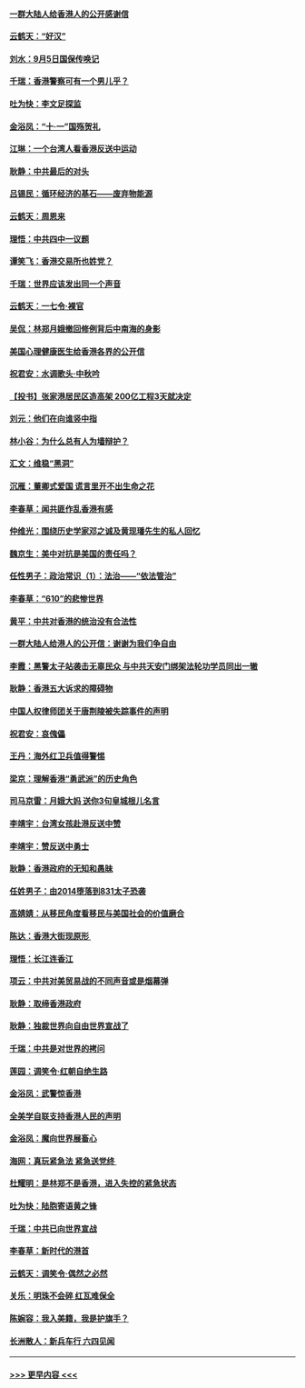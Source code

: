 #### [一群大陆人给香港人的公开感谢信](../pages/nsc993/n11514797.md?t=09120900) 
#### [云鹤天：“好汉”](../pages/nsc993/n11513536.md?t=09120900) 
#### [刘水：9月5日国保传唤记](../pages/nsc993/n11513460.md?t=09120900) 
#### [千瑞：香港警察可有一个男儿乎？](../pages/nsc993/n11513109.md?t=09120900) 
#### [吐为快：李文足探监](../pages/nsc993/n11509622.md?t=09120900) 
#### [金浴凤：“十‧一”国殇贺礼](../pages/nsc993/n11509593.md?t=09120900) 
#### [江琳：一个台湾人看香港反送中运动](../pages/nsc993/n11509211.md?t=09120900) 
#### [耿静：中共最后的对头](../pages/nsc993/n11508308.md?t=09120900) 
#### [吕锡民：循环经济的基石——废弃物能源](../pages/nsc993/n11508212.md?t=09120900) 
#### [云鹤天：周恩来](../pages/nsc993/n11508055.md?t=09120900) 
#### [理悟：中共四中一议题](../pages/nsc993/n11507782.md?t=09120900) 
#### [谭笑飞：香港交易所也姓党？](../pages/nsc993/n11507753.md?t=09120900) 
#### [千瑞：世界应该发出同一个声音](../pages/nsc993/n11507290.md?t=09120900) 
#### [云鹤天：一七令‧裸官](../pages/nsc993/n11507177.md?t=09120900) 
#### [吴侃：林郑月娥撤回修例背后中南海的身影](../pages/nsc993/n11506876.md?t=09120900) 
#### [美国心理健康医生给香港各界的公开信](../pages/nsc993/n11506809.md?t=09120900) 
#### [祝君安：水调歌头‧中秋吟](../pages/nsc993/n11506758.md?t=09120900) 
#### [【投书】张家港居民区造高架 200亿工程3天就决定](../pages/nsc993/n11506682.md?t=09120900) 
#### [刘元：他们在向谁竖中指](../pages/nsc993/n11505384.md?t=09120900) 
#### [林小谷：为什么总有人为墙辩护？](../pages/nsc993/n11505226.md?t=09120900) 
#### [汇文：维稳“黑洞”](../pages/nsc993/n11504347.md?t=09120900) 
#### [沉雁：董卿式爱国 谎言里开不出生命之花](../pages/nsc993/n11503215.md?t=09120900) 
#### [李春草：闻共匪作乱香港有感](../pages/nsc993/n11503072.md?t=09120900) 
#### [仲维光：围绕历史学家邓之诚及黄现璠先生的私人回忆](../pages/nsc993/n11501330.md?t=09120900) 
#### [魏京生：美中对抗是美国的责任吗？](../pages/nsc993/n11500723.md?t=09120900) 
#### [任性男子：政治常识（1）：法治——“依法管治”](../pages/nsc993/n11500791.md?t=09120900) 
#### [李春草：“610”的悲惨世界](../pages/nsc993/n11501141.md?t=09120900) 
#### [黄平：中共对香港的统治没有合法性](../pages/nsc993/n11499473.md?t=09120900) 
#### [一群大陆人给港人的公开信：谢谢为我们争自由](../pages/nsc993/n11500402.md?t=09120900) 
#### [李霞：黑警太子站袭击无辜民众 与中共天安门绑架法轮功学员同出一辙](../pages/nsc993/n11499805.md?t=09120900) 
#### [耿静：香港五大诉求的障碍物](../pages/nsc993/n11497578.md?t=09120900) 
#### [中国人权律师团关于唐荆陵被失踪事件的声明](../pages/nsc993/n11500014.md?t=09120900) 
#### [祝君安：哀傀儡](../pages/nsc993/n11499776.md?t=09120900) 
#### [王丹：海外红卫兵值得警惕](../pages/nsc993/n11498138.md?t=09120900) 
#### [梁京：理解香港“勇武派”的历史角色](../pages/nsc993/n11498006.md?t=09120900) 
#### [司马京雷：月娥大妈  送你3句皇城根儿名言](../pages/nsc993/n11497885.md?t=09120900) 
#### [李靖宇：台湾女孩赴港反送中赞](../pages/nsc993/n11497721.md?t=09120900) 
#### [李靖宇：赞反送中勇士](../pages/nsc993/n11497452.md?t=09120900) 
#### [耿静：香港政府的无知和愚昧](../pages/nsc993/n11494238.md?t=09120900) 
#### [任姓男子：由2014堕落到831太子恐袭](../pages/nsc993/n11496683.md?t=09120900) 
#### [高婧婧：从移民角度看移民与美国社会的价值磨合](../pages/nsc993/n11495757.md?t=09120900) 
#### [陈达：香港大街现原形 ](../pages/nsc993/n11495441.md?t=09120900) 
#### [理悟：长江连香江](../pages/nsc993/n11495377.md?t=09120900) 
#### [项云：中共对美贸易战的不同声音或是烟幕弹](../pages/nsc993/n11494929.md?t=09120900) 
#### [耿静：取缔香港政府](../pages/nsc993/n11494218.md?t=09120900) 
#### [耿静：独裁世界向自由世界宣战了](../pages/nsc993/n11494190.md?t=09120900) 
#### [千瑞：中共是对世界的拷问](../pages/nsc993/n11493021.md?t=09120900) 
#### [莲园：调笑令‧红朝自绝生路](../pages/nsc993/n11493011.md?t=09120900) 
#### [金浴凤：武警惊香港](../pages/nsc993/n11492994.md?t=09120900) 
#### [全美学自联支持香港人民的声明](../pages/nsc993/n11492630.md?t=09120900) 
#### [金浴凤：魔向世界展畜心](../pages/nsc993/n11492599.md?t=09120900) 
#### [海网：真玩紧急法 紧急送党终 ](../pages/nsc993/n11492535.md?t=09120900) 
#### [杜耀明：是林郑不是香港，进入失控的紧急状态](../pages/nsc993/n11491420.md?t=09120900) 
#### [吐为快：陆胞寄语黄之锋](../pages/nsc993/n11491117.md?t=09120900) 
#### [千瑞：中共已向世界宣战](../pages/nsc993/n11490123.md?t=09120900) 
#### [李春草：新时代的港首](../pages/nsc993/n11489864.md?t=09120900) 
#### [云鹤天：调笑令·偶然之必然](../pages/nsc993/n11489701.md?t=09120900) 
#### [关乐：明珠不会碎 红瓦难保全](../pages/nsc993/n11489647.md?t=09120900) 
#### [陈婉容：我入美籍，我是护旗手？](../pages/nsc993/n11487908.md?t=09120900) 
#### [长洲散人：新兵车行 六四见闻](../pages/nsc993/n11487729.md?t=09120900) 

----
#### [ >>> 更早内容 <<< ](../indexes/nsc993-earlier.md)
